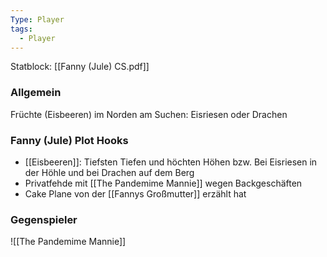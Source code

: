 ```yaml
---
Type: Player
tags:
  - Player
---
```

Statblock: [[Fanny (Jule) CS.pdf]]

### Allgemein
Früchte (Eisbeeren) im Norden am Suchen: Eisriesen oder Drachen
### Fanny (Jule) Plot Hooks
- [[Eisbeeren]]: Tiefsten Tiefen und höchten Höhen bzw. Bei Eisriesen in der Höhle und bei Drachen auf dem Berg
- Privatfehde mit [[The Pandemime Mannie]] wegen Backgeschäften
- Cake Plane von der  [[Fannys Großmutter]] erzählt hat
### Gegenspieler
![[The Pandemime Mannie]]